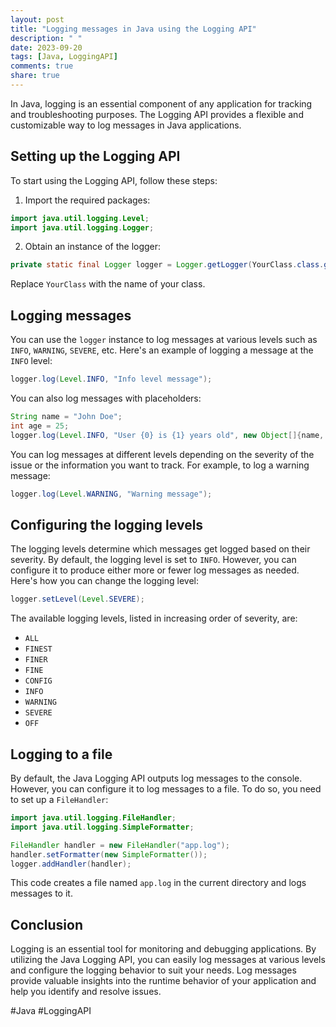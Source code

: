 ```yaml
---
layout: post
title: "Logging messages in Java using the Logging API"
description: " "
date: 2023-09-20
tags: [Java, LoggingAPI]
comments: true
share: true
---
```


In Java, logging is an essential component of any application for tracking and troubleshooting purposes. The Logging API provides a flexible and customizable way to log messages in Java applications.

## Setting up the Logging API

To start using the Logging API, follow these steps:

1. Import the required packages:
```java
import java.util.logging.Level;
import java.util.logging.Logger;
```

2. Obtain an instance of the logger:
```java
private static final Logger logger = Logger.getLogger(YourClass.class.getName());
```
Replace `YourClass` with the name of your class.

## Logging messages

You can use the `logger` instance to log messages at various levels such as `INFO`, `WARNING`, `SEVERE`, etc. Here's an example of logging a message at the `INFO` level:
```java
logger.log(Level.INFO, "Info level message");
```

You can also log messages with placeholders:
```java
String name = "John Doe";
int age = 25;
logger.log(Level.INFO, "User {0} is {1} years old", new Object[]{name, age});
```

You can log messages at different levels depending on the severity of the issue or the information you want to track. For example, to log a warning message:
```java
logger.log(Level.WARNING, "Warning message");
```

## Configuring the logging levels

The logging levels determine which messages get logged based on their severity. By default, the logging level is set to `INFO`. However, you can configure it to produce either more or fewer log messages as needed. Here's how you can change the logging level:
```java
logger.setLevel(Level.SEVERE);
```

The available logging levels, listed in increasing order of severity, are:
- `ALL`
- `FINEST`
- `FINER`
- `FINE`
- `CONFIG`
- `INFO`
- `WARNING`
- `SEVERE`
- `OFF`

## Logging to a file

By default, the Java Logging API outputs log messages to the console. However, you can configure it to log messages to a file. To do so, you need to set up a `FileHandler`:
```java
import java.util.logging.FileHandler;
import java.util.logging.SimpleFormatter;

FileHandler handler = new FileHandler("app.log");
handler.setFormatter(new SimpleFormatter());
logger.addHandler(handler);
```

This code creates a file named `app.log` in the current directory and logs messages to it.

## Conclusion

Logging is an essential tool for monitoring and debugging applications. By utilizing the Java Logging API, you can easily log messages at various levels and configure the logging behavior to suit your needs. Log messages provide valuable insights into the runtime behavior of your application and help you identify and resolve issues.

#Java #LoggingAPI